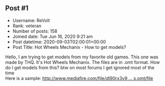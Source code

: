 ## Post #1
- Username: ReVolt
- Rank: veteran
- Number of posts: 158
- Joined date: Tue Jun 16, 2020 9:21 am
- Post datetime: 2020-09-03T02:00:01+00:00
- Post Title: Hot Wheels Mechanix - How to get models?

Hello, I am trying to get models from my favorite old games. This one was made by THQ. It's Hot Wheels Mechanix. The files are in .omt format. How do I get models from this? btw on most forums I get ignored most of the time  
Here is a sample:
[http://www.mediafire.com/file/dl90rx3v9 ... s.omt/file](http://www.mediafire.com/file/dl90rx3v9q5f4wd/Vehicles.omt/file)
